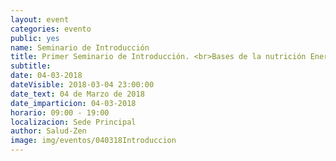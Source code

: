 ```yaml
---
layout: event
categories: evento
public: yes
name: Seminario de Introducción
title: Primer Seminario de Introducción. <br>Bases de la nutrición Energética y comida macrobiótica
subtitle:
date: 04-03-2018
dateVisible: 2018-03-04 23:00:00
date_text: 04 de Marzo de 2018
date_imparticion: 04-03-2018
horario: 09:00 - 19:00
localizacion: Sede Principal
author: Salud-Zen
image: img/eventos/040318Introduccion
---
```

